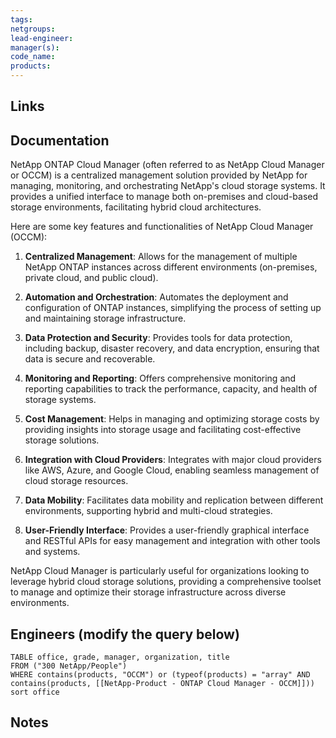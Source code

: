 ```yaml
---
tags: 
netgroups: 
lead-engineer: 
manager(s): 
code_name: 
products:
---
```


## Links


## Documentation

NetApp ONTAP Cloud Manager (often referred to as NetApp Cloud Manager or OCCM) is a centralized management solution provided by NetApp for managing, monitoring, and orchestrating NetApp's cloud storage systems. It provides a unified interface to manage both on-premises and cloud-based storage environments, facilitating hybrid cloud architectures.

Here are some key features and functionalities of NetApp Cloud Manager (OCCM):

1. **Centralized Management**: Allows for the management of multiple NetApp ONTAP instances across different environments (on-premises, private cloud, and public cloud).

2. **Automation and Orchestration**: Automates the deployment and configuration of ONTAP instances, simplifying the process of setting up and maintaining storage infrastructure.

3. **Data Protection and Security**: Provides tools for data protection, including backup, disaster recovery, and data encryption, ensuring that data is secure and recoverable.

4. **Monitoring and Reporting**: Offers comprehensive monitoring and reporting capabilities to track the performance, capacity, and health of storage systems.

5. **Cost Management**: Helps in managing and optimizing storage costs by providing insights into storage usage and facilitating cost-effective storage solutions.

6. **Integration with Cloud Providers**: Integrates with major cloud providers like AWS, Azure, and Google Cloud, enabling seamless management of cloud storage resources.

7. **Data Mobility**: Facilitates data mobility and replication between different environments, supporting hybrid and multi-cloud strategies.

8. **User-Friendly Interface**: Provides a user-friendly graphical interface and RESTful APIs for easy management and integration with other tools and systems.

NetApp Cloud Manager is particularly useful for organizations looking to leverage hybrid cloud storage solutions, providing a comprehensive toolset to manage and optimize their storage infrastructure across diverse environments.


## Engineers (modify the query below)


```dataview
TABLE office, grade, manager, organization, title
FROM ("300 NetApp/People")
WHERE contains(products, "OCCM") or (typeof(products) = "array" AND contains(products, [[NetApp-Product - ONTAP Cloud Manager - OCCM]]))
sort office

```


## Notes
